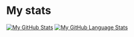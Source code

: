 # My stats
[![My GitHub Stats](https://github-readme-stats.vercel.app/api/?username=randomman552&count_private=true&hide_border=true&border_radius=0&show_icons=true&theme=github_dark)](https://github.com/randomman552)
[![My GitHub Language Stats](https://github-readme-stats.vercel.app/api/top-langs/?username=randomman552&langs_count=10&border_radius=0&hide_border=true&theme=github_dark&layout=compact)](https://github.com/randomman552)
